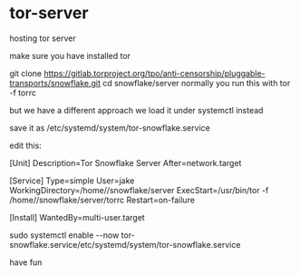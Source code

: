 # tor-server
hosting tor server

make sure you have installed tor

git clone https://gitlab.torproject.org/tpo/anti-censorship/pluggable-transports/snowflake.git
cd snowflake/server
normally you run this with
tor -f torrc

but we have a different approach
we load it under systemctl instead

save it as /etc/systemd/system/tor-snowflake.service

edit this:

[Unit]
Description=Tor Snowflake Server
After=network.target

[Service]
Type=simple
User=jake
WorkingDirectory=/home/<user>/snowflake/server
ExecStart=/usr/bin/tor -f /home/<user>/snowflake/server/torrc
Restart=on-failure

[Install]
WantedBy=multi-user.target

sudo systemctl enable --now tor-snowflake.service/etc/systemd/system/tor-snowflake.service

have fun

